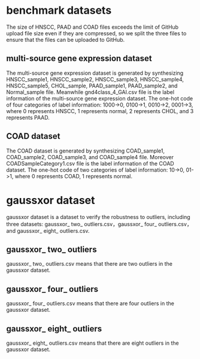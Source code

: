 # benchmark datasets
The size of HNSCC, PAAD and COAD files exceeds the limit of GitHub upload file size even if they are compressed, so we split the three files to ensure that the files can be uploaded to GitHub.
## multi-source gene expression dataset
The multi-source gene expression dataset is generated by synthesizing HNSCC_sample1, HNSCC_sample2, HNSCC_sample3, HNSCC_sample4, HNSCC_sample5, CHOL_sample, PAAD_sample1, PAAD_sample2, and Normal_sample file. Meanwhile gnd4class_4_GAI.csv file is the label information of the multi-source gene expression dataset. The one-hot code of four categories of label information: 1000->0, 0100->1, 0010->2, 0001->3, where 0 represents HNSCC, 1 represents normal, 2 represents CHOL, and 3 represents PAAD.
## COAD dataset
The COAD dataset is generated by synthesizing COAD_sample1, COAD_sample2, COAD_sample3, and COAD_sample4 file. Moreover COADSampleCategory1.csv file is the label information of the COAD dataset. The one-hot code of two categories of label information: 10->0, 01->1, where 0 represents COAD, 1 represents normal.
# gaussxor dataset
gaussxor  dataset is a dataset to verify the robustness to outliers, including three datasets: gaussxor_ two_ outliers.csv，gaussxor_ four_ outliers.csv，and gaussxor_ eight_ outliers.csv.
## gaussxor_ two_ outliers
gaussxor_ two_ outliers.csv means that there are two outliers in the gaussxor dataset.
## gaussxor_ four_ outliers
gaussxor_ four_ outliers.csv means that there are four outliers in the gaussxor dataset.
## gaussxor_ eight_ outliers
gaussxor_ eight_ outliers.csv means that there are eight outliers in the gaussxor dataset.
